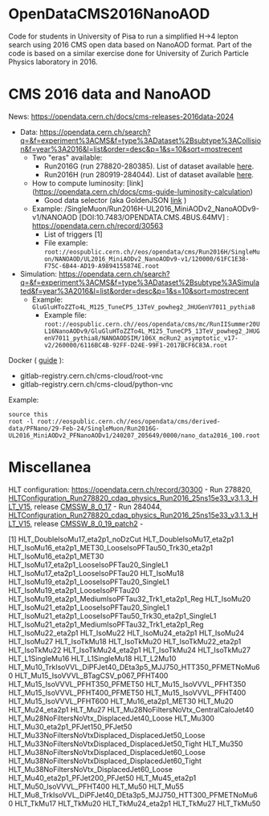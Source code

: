 # OpenDataCMS2016NanoAOD
Code for students in University of Pisa to run a simplified H->4 lepton search using 2016 CMS open data based on NanoAOD format. Part of the code is based on a similar exercise done for University of Zurich Particle Physics laboratory in 2016.

# CMS 2016 data and NanoAOD
News: https://opendata.cern.ch/docs/cms-releases-2016data-2024
 - Data: https://opendata.cern.ch/search?q=&f=experiment%3ACMS&f=type%3ADataset%2Bsubtype%3ACollision&f=year%3A2016&l=list&order=desc&p=1&s=10&sort=mostrecent
    - Two "eras" available:
        - Run2016G (run 278820-280385). List of dataset available [here](https://github.com/silviodonato/OpenDataCMS2016NanoAOD/blob/main/DatasetInfo/Run2016G.txt).
        - Run2016H (run 280919-284044). List of dataset available [here](https://github.com/silviodonato/OpenDataCMS2016NanoAOD/blob/main/DatasetInfo/Run2016H.txt).
    - How to compute luminosity: [link] (https://opendata.cern.ch/docs/cms-guide-luminosity-calculation)
        - Good data selector (aka GoldenJSON [link](https://opendata.cern.ch/record/14221) )
   - Example: /SingleMuon/Run2016H-UL2016_MiniAODv2_NanoAODv9-v1/NANOAOD [DOI:10.7483/OPENDATA.CMS.4BUS.64MV] : https://opendata.cern.ch/record/30563 
      - List of triggers [1]
      - File example: `root://eospublic.cern.ch//eos/opendata/cms/Run2016H/SingleMuon/NANOAOD/UL2016_MiniAODv2_NanoAODv9-v1/120000/61FC1E38-F75C-6B44-AD19-A9894155874E.root`
 - Simulation: https://opendata.cern.ch/search?q=&f=experiment%3ACMS&f=type%3ADataset%2Bsubtype%3ASimulated&f=year%3A2016&l=list&order=desc&p=1&s=10&sort=mostrecent 
    - Example: `GluGluHToZZTo4L_M125_TuneCP5_13TeV_powheg2_JHUGenV7011_pythia8`
        - Example file: `root://eospublic.cern.ch//eos/opendata/cms/mc/RunIISummer20UL16NanoAODv9/GluGluHToZZTo4L_M125_TuneCP5_13TeV_powheg2_JHUGenV7011_pythia8/NANOAODSIM/106X_mcRun2_asymptotic_v17-v2/260000/6116BC4B-92FF-D24E-99F1-2017BCF6C83A.root`


Docker ( [guide](https://opendata.cern.ch/docs/cms-guide-docker) ):
 - gitlab-registry.cern.ch/cms-cloud/root-vnc
 - gitlab-registry.cern.ch/cms-cloud/python-vnc

Example:
~~~
source this
root -l root://eospublic.cern.ch//eos/opendata/cms/derived-data/PFNano/29-Feb-24/SingleMuon/Run2016G-UL2016_MiniAODv2_PFNanoAODv1/240207_205649/0000/nano_data2016_100.root
~~~

# Miscellanea

HLT configuration: https://opendata.cern.ch/record/30300
    - Run 278820, [HLTConfiguration_Run278820_cdaq_physics_Run2016_25ns15e33_v3.1.3_HLT_V15](), release [CMSSW_8_0_17](https://github.com/cms-sw/cmssw/tree/CMSSW_8_0_17)
    - Run 284044, [HLTConfiguration_Run278820_cdaq_physics_Run2016_25ns15e33_v3.1.3_HLT_V15](), release [CMSSW_8_0_19_patch2](https://github.com/cms-sw/cmssw/tree/CMSSW_8_0_19_patch2)
    - 

[1]
HLT_DoubleIsoMu17_eta2p1_noDzCut
HLT_DoubleIsoMu17_eta2p1
HLT_IsoMu16_eta2p1_MET30_LooseIsoPFTau50_Trk30_eta2p1
HLT_IsoMu16_eta2p1_MET30
HLT_IsoMu17_eta2p1_LooseIsoPFTau20_SingleL1
HLT_IsoMu17_eta2p1_LooseIsoPFTau20
HLT_IsoMu18
HLT_IsoMu19_eta2p1_LooseIsoPFTau20_SingleL1
HLT_IsoMu19_eta2p1_LooseIsoPFTau20
HLT_IsoMu19_eta2p1_MediumIsoPFTau32_Trk1_eta2p1_Reg
HLT_IsoMu20
HLT_IsoMu21_eta2p1_LooseIsoPFTau20_SingleL1
HLT_IsoMu21_eta2p1_LooseIsoPFTau50_Trk30_eta2p1_SingleL1
HLT_IsoMu21_eta2p1_MediumIsoPFTau32_Trk1_eta2p1_Reg
HLT_IsoMu22_eta2p1
HLT_IsoMu22
HLT_IsoMu24_eta2p1
HLT_IsoMu24
HLT_IsoMu27
HLT_IsoTkMu18
HLT_IsoTkMu20
HLT_IsoTkMu22_eta2p1
HLT_IsoTkMu22
HLT_IsoTkMu24_eta2p1
HLT_IsoTkMu24
HLT_IsoTkMu27
HLT_L1SingleMu16
HLT_L1SingleMu18
HLT_L2Mu10
HLT_Mu10_TrkIsoVVL_DiPFJet40_DEta3p5_MJJ750_HTT350_PFMETNoMu60
HLT_Mu15_IsoVVVL_BTagCSV_p067_PFHT400
HLT_Mu15_IsoVVVL_PFHT350_PFMET50
HLT_Mu15_IsoVVVL_PFHT350
HLT_Mu15_IsoVVVL_PFHT400_PFMET50
HLT_Mu15_IsoVVVL_PFHT400
HLT_Mu15_IsoVVVL_PFHT600
HLT_Mu16_eta2p1_MET30
HLT_Mu20
HLT_Mu24_eta2p1
HLT_Mu27
HLT_Mu28NoFiltersNoVtx_CentralCaloJet40
HLT_Mu28NoFiltersNoVtx_DisplacedJet40_Loose
HLT_Mu300
HLT_Mu30_eta2p1_PFJet150_PFJet50
HLT_Mu33NoFiltersNoVtxDisplaced_DisplacedJet50_Loose
HLT_Mu33NoFiltersNoVtxDisplaced_DisplacedJet50_Tight
HLT_Mu350
HLT_Mu38NoFiltersNoVtxDisplaced_DisplacedJet60_Loose
HLT_Mu38NoFiltersNoVtxDisplaced_DisplacedJet60_Tight
HLT_Mu38NoFiltersNoVtx_DisplacedJet60_Loose
HLT_Mu40_eta2p1_PFJet200_PFJet50
HLT_Mu45_eta2p1
HLT_Mu50_IsoVVVL_PFHT400
HLT_Mu50
HLT_Mu55
HLT_Mu8_TrkIsoVVL_DiPFJet40_DEta3p5_MJJ750_HTT300_PFMETNoMu60
HLT_TkMu17
HLT_TkMu20
HLT_TkMu24_eta2p1
HLT_TkMu27
HLT_TkMu50